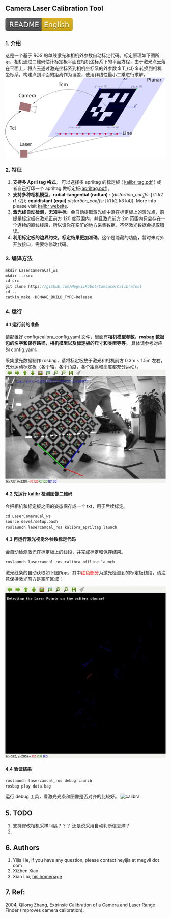 ## Camera Laser Calibration Tool
[ ![Build Status](doc/README-English-yellow.svg) ](README_EN.md)
### 1. 介绍
这是一个基于 ROS 的单线激光和相机外参数自动标定代码。标定原理如下图所示，相机通过二维码估计标定板平面在相机坐标系下的平面方程，由于激光点云落在平面上，将点云通过激光坐标系到相机坐标系的外参数 $ T_{cl} $  转换到相机坐标系，构建点到平面的距离作为误差，使用非线性最小二乘进行求解。
![lasercamcal](doc/lasercamcal.png)

### 2. 特征
1. **支持多 April tag 格式**。 可以选择多 apriltag 的标定板 ( [kalibr_tag.pdf](doc/april_6x6_80x80cm_A0.pdf) ) 或者自己打印一个 apriltag 做标定板([apriltag.pdf](/doc/apriltags1-20.pdf))。
2. **支持多种相机模型**。**radial-tangential (radtan)** : (*distortion_coeffs*: [k1 k2 r1 r2]); **equidistant (equi)**:*distortion_coeffs*: [k1 k2 k3 k4]). More info please visit [kalibr website](https://github.com/ethz-asl/kalibr/wiki/supported-models).
3. **激光线自动检测，无须手标**。会自动提取激光线中落在标定板上的激光点，前提是标定板在激光正前方 120 度范围内，并且激光前方 2m 范围内只会存在一个连续的直线线段，所以请你在空旷的地方采集数据，不然激光数据会提取错误。
4. **利用标定板的边界约束，标定结果更加准确**。这个是隐藏的功能，暂时未对外开放接口，需要你修改代码。

### 3. 编译方法

```c++
mkdir LaserCameraCal_ws
mkdir ../src
cd src
git clone https://github.com/MegviiRobot/CamLaserCalibraTool
cd ..
catkin_make -DCMAKE_BUILD_TYPE=Release
```

### 4. 运行

#### 4.1 运行前的准备
请配置好 config/calibra_config.yaml 文件，里面有**相机模型参数，rosbag 数据包的名字和保存路径，相机模型以及标定板的尺寸和类型等等。** 具体请参考对应的 config.yaml。

采集激光数据制作 rosbag，请将标定板放于激光和相机前方 0.3m ~ 1.5m 左右，充分运动标定板（各个轴，各个角度，各个距离和高度都充分运动）。![datacollect](doc/datacollect.gif)

#### 4.2 先运行 kalibr 检测图像二维码
会把相机和标定板之间的姿态保存成一个 txt，用于后续标定。
```c++
cd LaserCameraCal_ws
source devel/setup.bash
roslaunch lasercamcal_ros kalibra_apriltag.launch 
```

#### 4.3 再运行激光视觉外参数标定代码
会自动检测激光在标定板上的线段，并完成标定和保存结果。
```c++
roslaunch lasercamcal_ros calibra_offline.launch 
```
激光线条的自动获取如下图所示，其中<font color = red>红色部分</font>为激光检测到的标定板线段，请注意保持激光前方是空旷区域：

![detect](doc/detect.gif)

#### 4.4 验证结果
```c++
roslaunch lasercamcal_ros debug.launch 
rosbag play data.bag
```
运行 debug 工具，看激光光条和图像是否对齐的比较好。
![calibra](doc/calibra.gif)


## 5. TODO

1. 支持修改相机采样间隔？？？ 还是说采用自动判断信息熵？
2. 

## 6. Authors

1. Yijia He, if you have any question, please contact heyijia at megvii dot com
2. XiZhen Xiao
3. Xiao Liu, [his homepage](http://www.liuxiao.org/)

## 7. Ref:

2004, Qilong Zhang, Extrinsic Calibration of a Camera and Laser Range Finder (improves camera calibration).